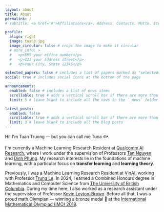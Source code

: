 ```yaml
---
layout: about
title: About
permalink: /
# subtitle: <a href='#'>Affiliations</a>. Address. Contacts. Motto. Etc.

profile:
  align: right
  image: tuan3.jpg
  image_circular: false # crops the image to make it circular
  # more_info: >
  #   <p>555 your office number</p>
  #   <p>123 your address street</p>
  #   <p>Your City, State 12345</p>

selected_papers: false # includes a list of papers marked as "selected={true}"
social: true # includes social icons at the bottom of the page

announcements:
  enabled: false # includes a list of news items
  scrollable: true # adds a vertical scroll bar if there are more than 3 news items
  limit: 5 # leave blank to include all the news in the `_news` folder

latest_posts:
  enabled: false
  scrollable: true # adds a vertical scroll bar if there are more than 3 new posts items
  limit: 3 # leave blank to include all the blog posts
---
```


Hi! I'm Tuan Truong — but you can call me Tuna 🐟.

I'm currently a Machine Learning Research Resident at [Qualcomm AI Research](https://www.qualcomm.com/research), where I work under the supervision of Professors [Tan Nguyen](https://tanmnguyen89.github.io/) and [Dinh Phung](https://tanmnguyen89.github.io/). My research interests lie in the foundations of machine learning, with a particular focus on **transfer learning** and **learning theory**.

Previously, I was a Machine Learning Research Resident at [VinAI](https://www.vinai.io/), working with Professor [Trung Le](https://research.monash.edu/en/persons/trung-le). In 2024, I earned a Combined Honours degree in Mathematics and Computer Science from [The University of British Columbia](https://www.ubc.ca/). During my time here, I also worked as a research assistant under the supervision of Professor [Kevin Leyton-Brown](https://www.cs.ubc.ca/~kevinlb/index.html). Before all that, I was a proud math Olympian — winning a bronze medal 🥉 at the [International Mathematical Olympiad (IMO) 2018](https://www.imo-official.org/).

